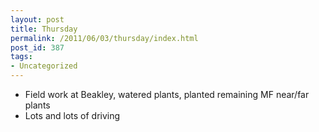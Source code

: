 ```yaml
---
layout: post
title: Thursday
permalink: /2011/06/03/thursday/index.html
post_id: 387
tags: 
- Uncategorized
---
```


<ul>
	<li>Field work at Beakley, watered plants, planted remaining MF near/far plants</li>
	<li>Lots and lots of driving</li>
</ul>